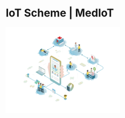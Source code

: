 # **IoT Scheme | MedIoT**

<img style="align: center;" src="https://github.com/amandewatnitrr/evolution-hacknitr/blob/main/imgs/image_processing20191005-22376-4jawmy.gif" width="60%"/>

